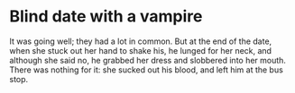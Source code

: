 Blind date with a vampire
=========================
It was going well; they had a lot in common. But at the end of the date, when she stuck out her hand to shake his, he lunged for her neck, and although she said no, he grabbed her dress and slobbered into her mouth. There was nothing for it: she sucked out his blood, and left him at the bus stop.
